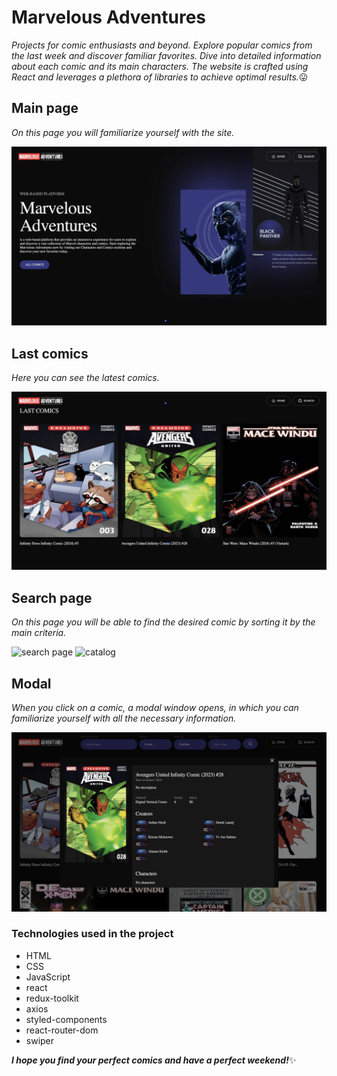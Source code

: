 # Marvelous Adventures

*Projects for comic enthusiasts and beyond. Explore popular comics from the last week and discover familiar favorites. Dive into detailed information about each comic and its main characters. The website is crafted using React and leverages a plethora of libraries to achieve optimal results.*:stuck_out_tongue:

## Main page 

*On this page you will familiarize yourself with the site.*

![main page](./public/home-page.png)

## Last comics 

*Here you can see the latest comics.*

![catalog](./public/last-comics.png)

## Search page 

*On this page you will be able to find the desired comic by sorting it by the main criteria.*

![search page](./public/search-page.png)
![catalog](./public//search-comics.png)

## Modal 

*When you click on a comic, a modal window opens, in which you can familiarize yourself with all the necessary information.*

![modal](./public/modal.png)

### Technologies used in the project

+ HTML
+ CSS
+ JavaScript
+ react
+ redux-toolkit
+ axios
+ styled-components
+ react-router-dom
+ swiper


***I hope you find your perfect comics and have a perfect weekend!***:sparkles:
